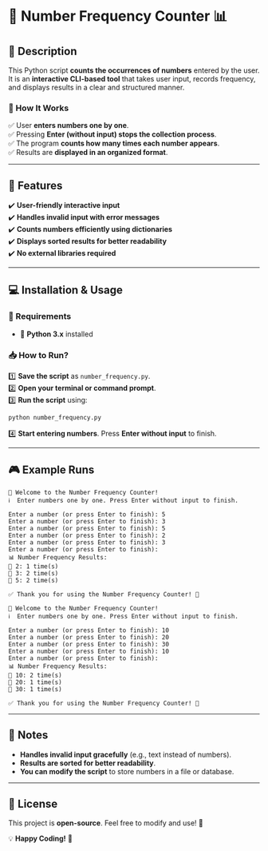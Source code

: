 # 🔢 Number Frequency Counter 📊  

## 📜 Description  
This Python script **counts the occurrences of numbers** entered by the user. It is an **interactive CLI-based tool** that takes user input, records frequency, and displays results in a clear and structured manner.  

### 📍 How It Works  
✅ User **enters numbers one by one**.  
✅ Pressing **Enter (without input) stops the collection process**.  
✅ The program **counts how many times each number appears**.  
✅ Results are **displayed in an organized format**.  

---

## 🚀 Features  
✔️ **User-friendly interactive input**  
✔️ **Handles invalid input with error messages**  
✔️ **Counts numbers efficiently using dictionaries**  
✔️ **Displays sorted results for better readability**  
✔️ **No external libraries required**  

---

## 💻 Installation & Usage  

### 🔧 Requirements  
- 🐍 **Python 3.x** installed  

### 📥 How to Run?  
1️⃣ **Save the script** as `number_frequency.py`.  
2️⃣ **Open your terminal or command prompt**.  
3️⃣ **Run the script** using:  
   ```sh
   python number_frequency.py
   ```  
4️⃣ **Start entering numbers**. Press **Enter without input** to finish.  

---

## 🎮 Example Runs  

```
🔢 Welcome to the Number Frequency Counter!
ℹ️  Enter numbers one by one. Press Enter without input to finish.

Enter a number (or press Enter to finish): 5
Enter a number (or press Enter to finish): 3
Enter a number (or press Enter to finish): 5
Enter a number (or press Enter to finish): 2
Enter a number (or press Enter to finish): 3
Enter a number (or press Enter to finish): 
📊 Number Frequency Results:
🔹 2: 1 time(s)
🔹 3: 2 time(s)
🔹 5: 2 time(s)

✅ Thank you for using the Number Frequency Counter! 🚀
```

```
🔢 Welcome to the Number Frequency Counter!
ℹ️  Enter numbers one by one. Press Enter without input to finish.

Enter a number (or press Enter to finish): 10
Enter a number (or press Enter to finish): 20
Enter a number (or press Enter to finish): 30
Enter a number (or press Enter to finish): 10
Enter a number (or press Enter to finish): 
📊 Number Frequency Results:
🔹 10: 2 time(s)
🔹 20: 1 time(s)
🔹 30: 1 time(s)

✅ Thank you for using the Number Frequency Counter! 🚀
```

---

## 📝 Notes  
- **Handles invalid input gracefully** (e.g., text instead of numbers).  
- **Results are sorted for better readability**.  
- **You can modify the script** to store numbers in a file or database.  

---

## 📄 License  
This project is **open-source**. Feel free to modify and use! 🚀  

💡 **Happy Coding!** 🔢